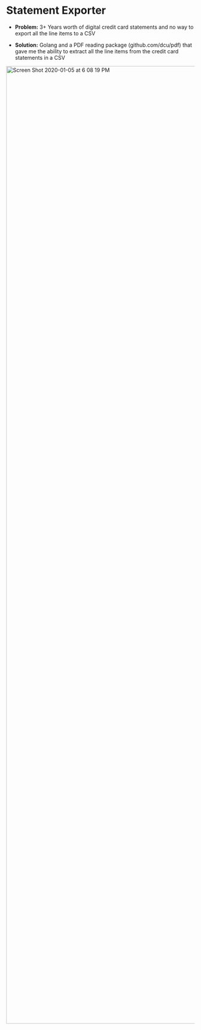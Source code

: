 # Statement Exporter

- **Problem:** 3+ Years worth of digital credit card statements and no way to export all the line items to a CSV

- **Solution:** Golang and a PDF reading package (github.com/dcu/pdf) that gave me the ability to extract all the line items from the credit card statements in a CSV

<img width="2560" alt="Screen Shot 2020-01-05 at 6 08 19 PM" src="https://user-images.githubusercontent.com/18271248/71788283-7b8c5780-2fe6-11ea-9108-0a8cb647b1a7.png">
